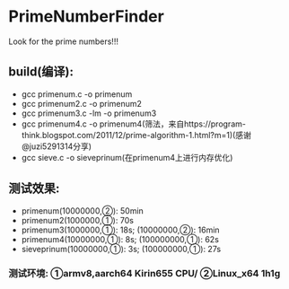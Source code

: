# PrimeNumberFinder
Look for the prime numbers!!!
## build(编译):
- gcc primenum.c -o primenum
- gcc primenum2.c -o primenum2
- gcc primenum3.c -lm -o primenum3
- gcc primenum4.c -o primenum4(筛法，来自https://program-think.blogspot.com/2011/12/prime-algorithm-1.html?m=1)(感谢@juzi5291314分享)
- gcc sieve.c -o sieveprinum(在primenum4上进行内存优化)
## 测试效果:
- primenum(10000000,②): 50min
- primenum2(1000000,①): 70s
- primenum3(1000000,①): 18s; (10000000,②): 16min
- primenum4(10000000,①): 8s; (100000000,①): 62s
- sieveprinum(10000000,①): 3s; (100000000,①): 27s
### 测试环境: ①armv8,aarch64 Kirin655 CPU/ ②Linux_x64 1h1g
